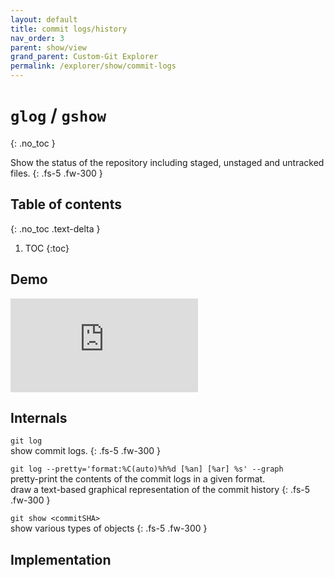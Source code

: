 ```yaml
---
layout: default
title: commit logs/history
nav_order: 3
parent: show/view
grand_parent: Custom-Git Explorer
permalink: /explorer/show/commit-logs
---
```


# `glog` / `gshow`
{: .no_toc }

Show the status of the repository including staged, unstaged and untracked files.
{: .fs-5 .fw-300 }

## Table of contents
{: .no_toc .text-delta }

1. TOC
{:toc}

## <i class="fas fa-video"></i> Demo
<div class="container">
  <iframe class="responsive-iframe" src="https://www.youtube.com/embed/StaPAVXnAm0?start=166&end=186&controls=0&modestbranding=1&autohide=1&rel=0&fs=1&iv_load_policy=3&widget_referrer=https://custom-git.io" title="gadd demo" frameborder="0" allow="clipboard-write; encrypted-media; gyroscope; picture-in-picture" allowfullscreen></iframe>
</div>

## <i class="fas fa-file-alt"></i> Internals
`git log`
<br>show commit logs. <a href="https://git-scm.com/docs/git-log" target="_blank"><i class="fas fa-external-link-alt"></i></a>
{: .fs-5 .fw-300 }
 
`git log --pretty='format:%C(auto)%h%d [%an] [%ar] %s' --graph`
<br>pretty-print the contents of the commit logs in a given format. <a href="https://git-scm.com/docs/git-log#_pretty_formats" target="_blank"><i class="fas fa-external-link-alt"></i></a>
<br>draw a text-based graphical representation of the commit history <a href="https://git-scm.com/docs/git-log#Documentation/git-log.txt---graph" target="_blank"><i class="fas fa-external-link-alt"></i></a>
{: .fs-5 .fw-300 }

`git show <commitSHA>`
<br>show various types of objects <a href="https://git-scm.com/docs/git-show" target="_blank"><i class="fas fa-external-link-alt"></i></a>
{: .fs-5 .fw-300 }


## <i class="fas fa-code"></i> Implementation
<script src="https://emgithub.com/embed.js?target=https%3A%2F%2Fgithub.com%2Fcustom-git%2Fcustom-git-bash%2Fblob%2Fmain%2Fcmd%2Fglog&style=github&showBorder=on&showFileMeta=on&showCopy=on"></script>
